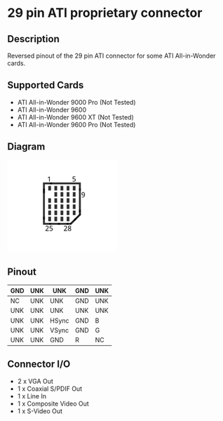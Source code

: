 # 29 pin ATI proprietary connector
## Description
Reversed pinout of the 29 pin ATI connector for some ATI All-in-Wonder cards.  
## Supported Cards
- ATI All-in-Wonder 9000 Pro (Not Tested)  
- ATI All-in-Wonder 9600  
- ATI All-in-Wonder 9600 XT (Not Tested)  
- ATI All-in-Wonder 9600 Pro (Not Tested)  
## Diagram
![Diagram of pinout](https://github.com/Frogy2k/29-pin-ATI-proprietary-connector/blob/master/ati_29p.svg)
## Pinout

| GND | UNK | UNK   | GND | UNK |
|-----|-----|-------|-----|-----|
| NC  | UNK | UNK   | GND | UNK |
| UNK | UNK | UNK   | UNK | UNK |
| UNK | UNK | HSync | GND | B   |
| UNK | UNK | VSync | GND | G   |
| UNK | UNK | GND   | R   | NC  |
## Connector I/O
- 2 x VGA Out  
- 1 x Coaxial S/PDIF Out  
- 1 x Line In  
- 1 x Composite Video Out  
- 1 x S-Video Out  
